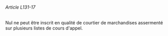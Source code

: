 ###### Article L131-17

Nul ne peut être inscrit en qualité de courtier de marchandises assermenté sur plusieurs listes de cours d'appel.

